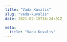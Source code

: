 ```yaml
---
title: "Vada Kuvalis"
slug: "vada-kuvalis"
date: 2021-02-15T16:24:01Z

meta:
  title: "Vada Kuvalis"
---
```


